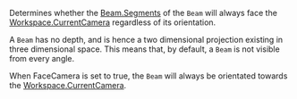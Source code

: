 Determines whether the [Beam.Segments](https://developer.roblox.com/api-reference/property/Beam/Segments) of the `Beam` will always face the [Workspace.CurrentCamera](https://developer.roblox.com/api-reference/property/Workspace/CurrentCamera) regardless of its orientation.

A `Beam` has no depth, and is hence a two dimensional projection existing in three dimensional space. This means that, by default, a `Beam` is not visible from every angle.

When FaceCamera is set to true, the `Beam` will always be orientated towards the [Workspace.CurrentCamera](https://developer.roblox.com/api-reference/property/Workspace/CurrentCamera).